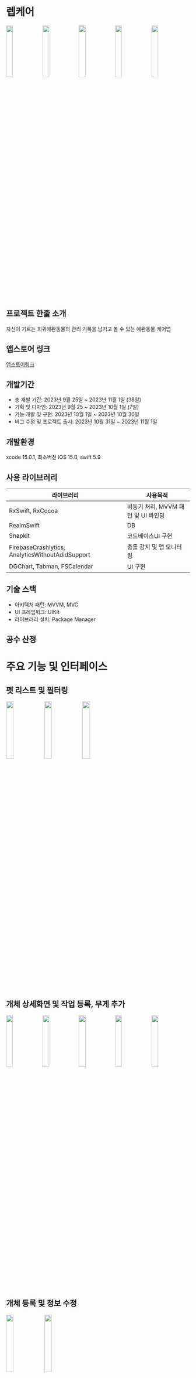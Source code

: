 # 렙케어

<p width="100%">
  <img src ="https://github.com/Kim-Junhwan/RepCare/assets/58679737/b1c0f38b-eb42-424c-8d9c-182d7a28ba07" width="19%">
  <img src ="https://github.com/Kim-Junhwan/RepCare/assets/58679737/8b819194-c1d3-4edb-ab7c-018a6b8f2707" width="19%">
  <img src ="https://github.com/Kim-Junhwan/RepCare/assets/58679737/fd0d5218-2c17-4cb8-9866-1f39b053b71f" width="19%">
  <img src ="https://github.com/Kim-Junhwan/RepCare/assets/58679737/8e94df68-5d9a-4c11-b107-89270d27d3e8" width="19%">
  <img src ="https://github.com/Kim-Junhwan/RepCare/assets/58679737/702b671e-bd17-4f38-94ee-cca94c8ea713" width="19%">
</p>

## 프로젝트 한줄 소개
자신이 기르는 희귀애완동물의 관리 기록을 남기고 볼 수 있는 애완동물 케어앱

## 앱스토어 링크

<a href="https://apps.apple.com/kr/app/%EB%A0%99%EC%BC%80%EC%96%B4/id6470812043">앱스토어링크</a>

## 개발기간
- 총 개발 기간: 2023년 9월 25일 ~ 2023년 11월 1일 (38일)
- 기획 및 디자인: 2023년 9월 25 ~ 2023년 10월 1일 (7일)
- 기능 개발 및 구현: 2023년 10월 1일 ~ 2023년 10월 30일
- 버그 수정 및 프로젝트 출시: 2023년 10월 31일 ~ 2023년 11월 1일

## 개발환경
xcode 15.0.1, 최소버전 iOS 15.0, swift 5.9 

## 사용 라이브러리

|라이브러리|사용목적|
|------|---|
|RxSwift, RxCocoa|비동기 처리, MVVM 패턴 및 UI 바인딩|
|RealmSwift|DB|
|Snapkit| 코드베이스UI 구현|
|FirebaseCrashlytics, AnalyticsWithoutAdidSupport|충돌 감지 및 앱 모니터링|
|DGChart, Tabman, FSCalendar|UI 구현|

## 기술 스택
- 아키텍처 패턴: MVVM, MVC
- UI 프레임워크: UIKit
- 라이브러리 설치: Package Manager

## 공수 산정

# 주요 기능 및 인터페이스

## 펫 리스트 및 필터링
<p width="100%">
  <img src ="https://github.com/Kim-Junhwan/RepCare/assets/58679737/430b1c5d-1ef7-49bf-86e2-edd627bf611c" width="20%">
  <img src ="https://github.com/Kim-Junhwan/RepCare/assets/58679737/701a78d8-28fa-470b-a88d-14748d65b7b3" width="20%">
  <img src ="https://github.com/Kim-Junhwan/RepCare/assets/58679737/1bc94caa-e25e-4ab4-9e74-ed5c6d4899b0" width="20%">
</p>

## 개체 상세화면 및 작업 등록, 무게 추가
<p width="100%">
  <img src ="https://github.com/Kim-Junhwan/RepCare/assets/58679737/01a4bd4a-2d02-4323-9df3-9ad27fdaa018" width="19%">
  <img src ="https://github.com/Kim-Junhwan/RepCare/assets/58679737/ce2c0193-a657-4549-83f3-a3a2a6b661b1" width="19%">
  <img src ="https://github.com/Kim-Junhwan/RepCare/assets/58679737/f11866ac-1016-466d-a4bc-c29e60953156" width="19%">
  <img src ="https://github.com/Kim-Junhwan/RepCare/assets/58679737/3dca6ddb-469c-42ad-aacf-03bf49b8c0bf" width="19%">
  <img src ="https://github.com/Kim-Junhwan/RepCare/assets/58679737/7b8cd3c0-7c60-46eb-bf08-e2438e836101" width="19%">
</p>

## 개체 등록 및 정보 수정
<p width="100%">
<img src ="https://github.com/Kim-Junhwan/RepCare/assets/58679737/3a374715-b872-43fa-8521-8f89ba29f541" width="20%">
<img src ="https://github.com/Kim-Junhwan/RepCare/assets/58679737/43b39964-6b2c-4191-879b-eca00e564b87" width="20%">
</p>


## 종 추가 및 수정
<p width="100%">
<img src ="https://github.com/Kim-Junhwan/RepCare/assets/58679737/468dce80-428d-45b4-b004-2beaf76035c7" width="20%">
<img src ="https://github.com/Kim-Junhwan/RepCare/assets/58679737/caf41cb7-ed85-4b4d-a69b-7aa3853884a4" width="20%">
<img src ="https://github.com/Kim-Junhwan/RepCare/assets/58679737/5788d414-99a9-4c23-8198-b204e816ef03" width="20%">
</p>
